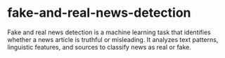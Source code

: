 # fake-and-real-news-detection
Fake and real news detection is a machine learning task that identifies whether a news article is truthful or misleading. It analyzes text patterns, linguistic features, and sources to classify news as real or fake.
